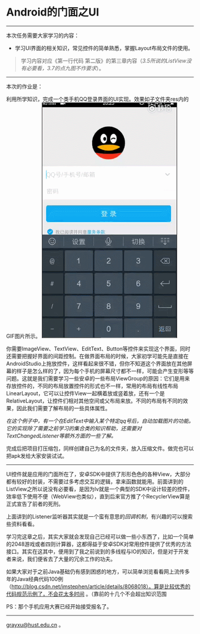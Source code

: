 # Android的门面之UI
--------

本次任务需要大家学习的内容：

- 学习UI界面的相关知识，常见控件的简单熟悉，掌握Layout布局文件的使用。

> 学习内容对应《第一行代码 第二版》的第三章内容（*3.5所说的ListView没有必要看，3.7的点九图不作要求*）。

--------

本次的作业是：

利用所学知识，完成一个类手机QQ登录界面的UI实现。效果如子文件夹res内的GIF图片所示。
![example](https://github.com/GrayXu/HUST-AlibabaClub-Mobile-Tasks/raw/master/Task%204/res/example.gif)

你需要ImageView、TextView、EditText、Button等控件来实现这个界面，同时还需要把握好界面的间距控制。在做界面布局的时候，大家初学可能先是直接在AndroidStudio上拖放控件，这样看起来很不错，但你不知道这个界面放在其他屏幕的样子是怎么样的了，因为每个手机的屏幕尺寸都不一样，可能会产生变形等等问题。这就是我们需要学习一些安卓的一些布局ViewGroup的原因：它们是用来存放控件的，不同的布局放置控件的形式也不一样，常用的布局有线性布局LinearLayout，它可以让控件View一起横着放或竖着放，还有一个是RelativeLayout，让控件们相对其他空间或父布局来放。不同的布局有不同的效果，因此我们需要了解布局的一些具体属性。

*在这个例子中，有一个在EditText中输入某个特定qq号后，自动加载图片的功能。它的实现除了需要之前学习的集合类的知识帮助，还需要对TextChangedListener等额外方面的一些了解。*

完成后把项目打压缩包，同样创建自己为名的文件夹，放入压缩文件。做完也可以把apk发给大家安装试试。

-----

UI控件就是应用的门面所在了，安卓SDK中提供了形形色色的各种View，大部分都有较好的封装，不需要过多考虑交互的逻辑，拿来函数就能用。前面讲到的ListView之所以说没有必要看，是因为lv就是一个典型的SDK中设计较差的控件，效率低下使用不便（WebView也类似），直到后来官方推了个RecyclerView算是正式宣告了前者的死刑。

上面讲到的Listener监听器其实就是一个蛮有意思的*回调机制*，有兴趣的可以搜索些资料看看。

学习完这章之后，其实大家就会发现自己已经可以做一些小东西了，比如一个简单的2048游戏或者四则计算器，这都得益于安卓SDK对常用控件提供了优秀的方法接口。其实在这其中，便用到了我之前说到的多线程与IO的知识，但是对于开发者来说，我们便省去了大量的冗余工作的功夫。

如果大家对于之前Java基础仍有感到困惑的地方，可以简单浏览看看网上流传多年的Java经典代码100例 （http://blog.csdn.net/imstephen/article/details/8068018）。算是比较优秀的代码规范示例了，不会花太多时间 。（靠前的十几个不会超出知识范围

PS：那个手机应用大赛已经开始接受报名了。

-----

grayxu@hust.edu.cn 。
